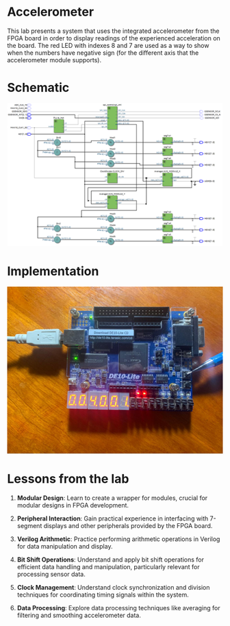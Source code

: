 # Accelerometer

This lab presents a system that uses the integrated accelerometer from the FPGA board in order to display readings of the experienced acceleration on the board. The red LED with indexes 8 and 7 are used as a way to show when the numbers have negative sign (for the different axis that the accelerometer module supports).

# Schematic
![alt text](RTL_schematic.png)

# Implementation
![alt text](implementation.jpg)

# Lessons from the lab
1. **Modular Design**: Learn to create a wrapper for modules, crucial for modular designs in FPGA development.

2. **Peripheral Interaction**: Gain practical experience in interfacing with 7-segment displays and other peripherals provided by the FPGA board.

3. **Verilog Arithmetic**: Practice performing arithmetic operations in Verilog for data manipulation and display.

4. **Bit Shift Operations**: Understand and apply bit shift operations for efficient data handling and manipulation, particularly relevant for processing sensor data.

5. **Clock Management**: Understand clock synchronization and division techniques for coordinating timing signals within the system.

6. **Data Processing**: Explore data processing techniques like averaging for filtering and smoothing accelerometer data.
